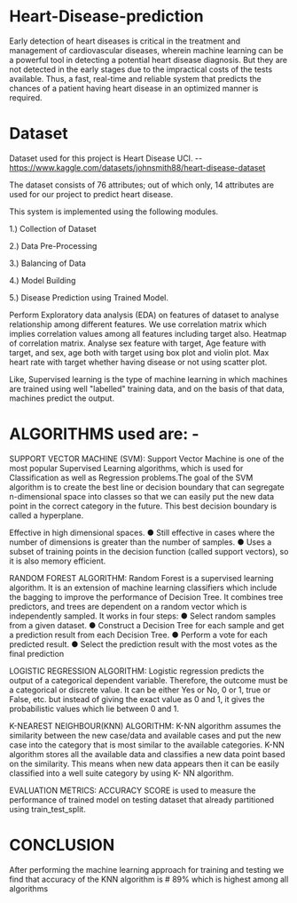 # Heart-Disease-prediction

Early detection of heart diseases is critical in the treatment and management of cardiovascular diseases, wherein machine learning can be a powerful tool in detecting a potential heart disease diagnosis. But they are not detected in the early stages due to the impractical costs of the tests available. Thus, a fast, real-time and reliable system that predicts the chances of a patient having heart disease in an optimized manner is required. 

# Dataset 
Dataset used for this project is Heart Disease UCI. -- https://www.kaggle.com/datasets/johnsmith88/heart-disease-dataset

The dataset consists of 76 attributes; out of which only, 14 attributes are used for our project to predict heart disease.

This system is implemented using the following modules. 

1.) Collection of Dataset 

2.) Data Pre-Processing 

3.) Balancing of Data 

4.) Model Building

5.) Disease Prediction using Trained Model.

Perform Exploratory data analysis (EDA) on features of dataset to analyse relationship among different features. We use correlation matrix which implies correlation values among all features including target also. Heatmap of correlation matrix. Analyse sex feature with target, Age feature with target, and sex, age both with target using box plot and violin plot. Max heart rate with target whether having disease or not using scatter plot.

Like, Supervised learning is the type of machine learning in which machines are trained using well "labelled" training data, and on the basis of that data, machines predict the output. 

# ALGORITHMS used are: -  

SUPPORT VECTOR MACHINE (SVM): 
Support Vector Machine is one of the most popular Supervised Learning algorithms, which is used for Classification as well as Regression problems.The goal of the SVM algorithm is to create the best line or decision boundary that can segregate n-dimensional space into classes so that we can easily put the new data point in the correct category in the future. This best decision boundary is called a hyperplane.

Effective in high dimensional spaces. ● Still effective in cases where the number of dimensions is greater than the number of samples. ● Uses a subset of training points in the decision function (called support vectors), so it is also memory efficient. 

RANDOM FOREST ALGORITHM:
Random Forest is a supervised learning algorithm. It is an extension of machine learning classifiers which include the bagging to improve the performance of Decision Tree. It combines tree predictors, and trees are dependent on a random vector which is independently sampled.
It works in four steps: 
● Select random samples from a given dataset. 
● Construct a Decision Tree for each sample and get a prediction result from each Decision Tree. 
● Perform a vote for each predicted result. 
● Select the prediction result with the most votes as the final prediction

LOGISTIC REGRESSION ALGORITHM:
Logistic regression predicts the output of a categorical dependent variable. Therefore, the outcome must be a categorical or discrete value. It can be either Yes or No, 0 or 1, true or False, etc. but instead of giving the exact value as 0 and 1, it gives the probabilistic values which lie between 0 and 1.

K-NEAREST NEIGHBOUR(KNN) ALGORITHM:
K-NN algorithm assumes the similarity between the new case/data and available cases and put the new case into the category that is most similar to the available categories.
K-NN algorithm stores all the available data and classifies a new data point based on the similarity. This means when new data appears then it can be easily classified into a well suite category by using K- NN algorithm.

EVALUATION METRICS:
ACCURACY SCORE is used to measure the performance of trained model on testing dataset that already partitioned using train_test_split.

# CONCLUSION
After performing the machine learning approach for training and testing we find that accuracy of the KNN algorithm is # 89% 
which is highest among all algorithms




